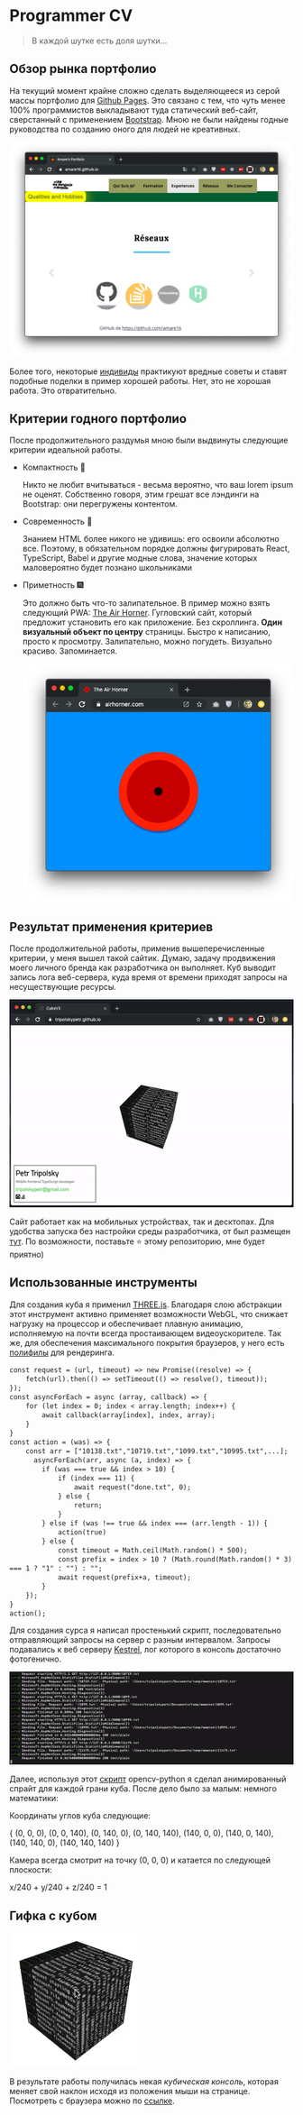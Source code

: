 # Programmer CV

> В каждой шутке есть доля шутки...

## Обзор рынка портфолио

На текущий момент крайне сложно сделать выделяющееся из серой массы портфолио для [Github Pages](https://pages.github.com/). Это связано с тем, что чуть менее 100% программистов выкладывают туда статический веб-сайт, сверстанный c применением [Bootstrap](https://getbootstrap.com/). Мною не были найдены годные руководства по созданию оного для людей не креативных.

![Сайт, созданный интересной личностью](./media/amare16.png)

Более того, некоторые [индивиды](https://github.com/simplonco/portfolio#montreuil---promo-5) практикуют вредные советы и ставят подобные поделки в пример хорошей работы. Нет, это не хорошая работа. Это отвратительно.

## Критерии годного портфолио

После продолжительного раздумья мною были выдвинуты следующие критерии идеальной работы.

 - Компактность :dancers:

    Никто не любит вчитываться - весьма вероятно, что ваш lorem ipsum не оценят. Собственно говоря, этим грешат все лэндинги на Bootstrap: они перегружены контентом.

 - Современность :office:

    Знанием HTML более никого не удивишь: его освоили абсолютно все. Поэтому, в обязательном порядке должны фигурировать React, TypeScript, Babel и другие модные слова, значение которых маловероятно будет познано школьниками

 - Приметность :fireworks:

    Это должно быть что-то залипательное. В пример можно взять следующий PWA: [The Air Horner](https://airhorner.com/). Гугловский сайт,  который предложит установить его как приложение. Без скроллинга. **Один визуальный объект по центру** страницы. Быстро к написанию, просто к просмотру. Залипательно, можно погудеть. Визуально красиво.  Запоминается.

    ![The Air horner](./media/airhorner.png)


## Результат применения критериев

После продолжительной работы, применив вышеперечисленные критерии, у меня вышел такой сайтик. Думаю, задачу продвижения моего личного бренда как разработчика он выполняет. Куб выводит запись лога веб-сервера, куда время от времени приходят запросы на несуществующие ресурсы.

![Cube](./media/tripolskypetr.gif)

Сайт работает как на мобильных устройствах, так и десктопах. Для удобства запуска без настройки среды разработчика, от был размещен [тут](https://tripolskypetr.github.io/). По возможности, поставьте :star: этому репозиторию, мне будет приятно)

## Использованные инструменты

Для создания куба я применил [THREE.js](https://threejs.org/). Благодаря слою абстракции этот инструмент активно применяет возможности WebGL, что снижает нагрузку на процессор и обеспечивает плавную анимацию, исполняемую на почти всегда простаивающем видеоускорителе. Так же, для обеспечения максимального покрытия браузеров, у него есть [полифилы](https://github.com/mrdoob/three.js/tree/master/examples/js/renderers) для рендеринга.

```
const request = (url, timeout) => new Promise((resolve) => {
    fetch(url).then(() => setTimeout(() => resolve(), timeout));
});
const asyncForEach = async (array, callback) => {
    for (let index = 0; index < array.length; index++) {
        await callback(array[index], index, array);
    }
}
const action = (was) => {
    const arr = ["10138.txt","10719.txt","1099.txt","10995.txt",...];
	  asyncForEach(arr, async (a, index) => {
        if (was === true && index > 10) {
            if (index === 11) {
                await request("done.txt", 0);
            } else {
                return;
            }
        } else if (was !== true && index === (arr.length - 1)) {
            action(true)
        } else {
            const timeout = Math.ceil(Math.random() * 500);
            const prefix = index > 10 ? (Math.round(Math.random() * 3) === 1 ? "1" : "") : "";
            await request(prefix+a, timeout);
        }
    });
}
action();
```

Для создания сурса я написал простенький скрипт, последовательно отправляющий запросы на сервер с разным интервалом. Запросы подавались к веб серверу [Kestrel](https://docs.microsoft.com/en-us/aspnet/core/fundamentals/servers/kestrel?view=aspnetcore-3.0), лог которого в консоль достаточно фотогенично. 

![Вырезка](./media/cutted.gif)

Далее, используя этот [скрипт](./util/build_texture.py) opencv-python я сделал анимированный спрайт для каждой грани куба. После дело было за малым: немного математики:

Координаты углов куба следующие:

{ (0, 0, 0), (0, 0, 140), (0, 140, 0), (0, 140, 140), (140, 0, 0), (140, 0, 140), (140, 140, 0), (140, 140, 140) }


Камера всегда смотрит на точку (0, 0, 0) и катается по следующей плоскости:

x/240 + y/240 + z/240 = 1

##  Гифка с кубом

![Куб](./media/cube.gif)

В результате работы получилась некая *кубическая консоль*, которая меняет свой наклон исходя из положения мыши на странице. Посмотреть с браузера можно по [ссылке](https://tripolskypetr.github.io/).
